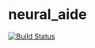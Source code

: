 # neural_aide

[![Build Status](https://travis-ci.org/AlexandreSev/neural_aide.svg?branch=master)](https://travis-ci.org/AlexandreSev/neural_aide)
